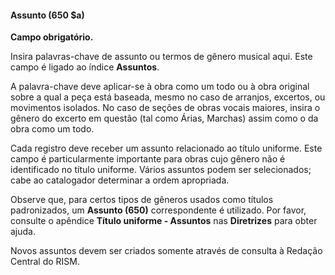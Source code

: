 #### Assunto (650 $a)

**Campo obrigatório.**

Insira palavras-chave de assunto ou termos de gênero musical aqui. Este campo é ligado ao índice **Assuntos**.&nbsp;&nbsp;&nbsp;&nbsp;&nbsp;&nbsp;&nbsp;&nbsp;&nbsp;&nbsp;&nbsp;

A palavra-chave deve aplicar-se à obra como um todo ou à obra original sobre a qual a peça está baseada, mesmo no caso de arranjos, excertos, ou movimentos isolados. No caso de seções de obras vocais maiores, insira o gênero do excerto em questão (tal como Árias, Marchas) assim como o da obra como um todo.

Cada registro deve receber um assunto relacionado ao título uniforme. Este campo é particularmente importante para obras cujo gênero não é identificado no título uniforme. Vários assuntos podem ser selecionados; cabe ao catalogador determinar a ordem apropriada.

Observe que, para certos tipos de gêneros usados como títulos padronizados, um **Assunto (650)** correspondente é utilizado. Por favor, consulte o apêndice **Título uniforme - Assuntos** nas **Diretrizes** para obter ajuda.

Novos assuntos devem ser criados somente através de consulta à Redação Central do RISM.